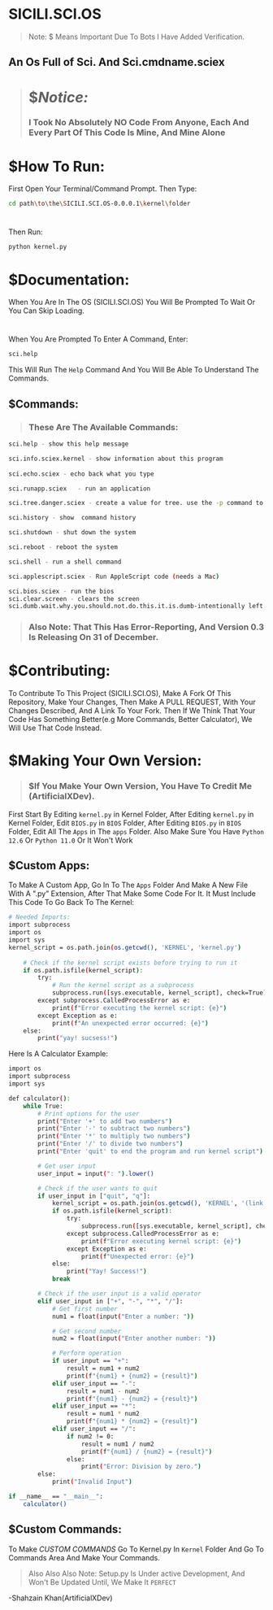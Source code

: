 # SICILI.SCI.OS
>  Note:  $ Means Important
> Due To Bots I Have Added Verification.
## An Os Full of Sci. And Sci.cmdname.sciex
> # $*Notice:*
>### I Took No Absolutely NO Code From Anyone, Each And Every Part Of This Code Is Mine, And Mine Alone
> #
#

# $How To Run:

First Open Your Terminal/Command Prompt.
Then Type:

```bash
cd path\to\the\SICILI.SCI.OS-0.0.0.1\kernel\folder
```

#
Then Run: 
```bash
python kernel.py
```

# $Documentation:
When You Are In The OS (SICILI.SCI.OS)
You Will Be Prompted To Wait Or You Can Skip Loading.
#
When You Are Prompted To Enter A Command, Enter:
```bash
sci.help
```
This Will Run The `Help` Command And You Will Be Able To Understand The Commands.


## $Commands:

> ### These  Are  The  Available  Commands:
```bash
sci.help - show this help message

sci.info.sciex.kernel - show information about this program
        
sci.echo.sciex - echo back what you type

sci.runapp.sciex   - run an application

sci.tree.danger.sciex - create a value for tree. use the -p command to print  the value.

sci.history - show  command history

sci.shutdown - shut down the system

sci.reboot - reboot the system

sci.shell - run a shell command

sci.applescript.sciex - Run AppleScript code (needs a Mac)

sci.bios.sciex - run the bios  
sci.clear.screen - clears the screen 
sci.dumb.wait.why.you.should.not.do.this.it.is.dumb-intentionally left without description   
```
> ### Also Note: That This Has Error-Reporting, And Version 0.3 Is Releasing On 31 of December.

# $Contributing:
 To Contribute To This Project (SICILI.SCI.OS), Make A Fork Of This Repository, Make Your Changes, Then Make A PULL REQUEST, With Your Changes Described, And A Link To Your Fork. Then If We Think That Your Code Has Something Better(e.g More Commands, Better Calculator), We Will Use That Code Instead.
#
# $Making Your Own Version:
> ### $If You Make Your Own Version, You Have To Credit Me (ArtificialXDev).
 First Start By Editing `kernel.py` in Kernel Folder, After Editing `kernel.py` in Kernel Folder, Edit `BIOS.py` in `BIOS` Folder, After Editing `BIOS.py` in `BIOS` Folder, Edit All The `Apps` in The `apps` Folder. Also Make Sure You Have `Python 12.6` Or `Python 11.0` Or It Won't Work

## $Custom Apps:
To Make A Custom App, Go In To The `Apps` Folder And Make A New File With A ".py" Extension, After That Make Some Code For It.
It Must Include This Code To Go Back To The Kernel:
```bash
# Needed Imports:
import subprocess
import os
import sys
kernel_script = os.path.join(os.getcwd(), 'KERNEL', 'kernel.py')
    
    # Check if the kernel script exists before trying to run it
    if os.path.isfile(kernel_script):
        try:
            # Run the kernel script as a subprocess
            subprocess.run([sys.executable, kernel_script], check=True)
        except subprocess.CalledProcessError as e:
            print(f"Error executing the kernel script: {e}")
        except Exception as e:
            print(f"An unexpected error occurred: {e}")
    else:
        print("yay! sucsess!")

```
Here Is A Calculator Example:

```bash
import os
import subprocess
import sys

def calculator():
    while True:
        # Print options for the user
        print("Enter '+' to add two numbers")
        print("Enter '-' to subtract two numbers")
        print("Enter '*' to multiply two numbers")
        print("Enter '/' to divide two numbers")
        print("Enter 'quit' to end the program and run kernel script")

        # Get user input
        user_input = input(": ").lower()

        # Check if the user wants to quit
        if user_input in ["quit", "q"]:
            kernel_script = os.path.join(os.getcwd(), 'KERNEL', '(link unavailable)')
            if os.path.isfile(kernel_script):
                try:
                    subprocess.run([sys.executable, kernel_script], check=True)
                except subprocess.CalledProcessError as e:
                    print(f"Error executing kernel script: {e}")
                except Exception as e:
                    print(f"Unexpected error: {e}")
            else:
                print("Yay! Success!")
            break

        # Check if the user input is a valid operator
        elif user_input in ["+", "-", "*", "/"]:
            # Get first number
            num1 = float(input("Enter a number: "))

            # Get second number
            num2 = float(input("Enter another number: "))

            # Perform operation
            if user_input == "+":
                result = num1 + num2
                print(f"{num1} + {num2} = {result}")
            elif user_input == "-":
                result = num1 - num2
                print(f"{num1} - {num2} = {result}")
            elif user_input == "*":
                result = num1 * num2
                print(f"{num1} * {num2} = {result}")
            elif user_input == "/":
                if num2 != 0:
                    result = num1 / num2
                    print(f"{num1} / {num2} = {result}")
                else:
                    print("Error: Division by zero.")
        else:
            print("Invalid Input")

if __name__ == "__main__":
    calculator()

```
## $Custom Commands:
To Make *CUSTOM COMMANDS* 
Go To Kernel.py In `Kernel` Folder  And Go To Commands Area And Make Your Commands.

> Also Also Also Note: Setup.py Is Under active Development, And Won't Be Updated Until, We Make It `PERFECT`

-Shahzain Khan(ArtificialXDev)